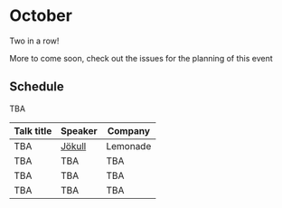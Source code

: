 # October
Two in a row!

More to come soon, check out the issues for the planning of this event

## Schedule
TBA

| Talk title  | Speaker                   | Company  |
|-------------|---------------------------|----------|
| TBA         | [Jökull][#26]             | Lemonade |
| TBA         | TBA                       | TBA      |
| TBA         | TBA                       | TBA      |
| TBA         | TBA                       | TBA      |

[#26]: https://github.com/jsis/monthly-meetup/issues/26
